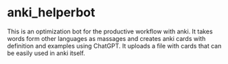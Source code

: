 # anki_helperbot
This is an optimization bot for the productive workflow with anki. It takes words form other languages as massages and creates anki cards with definition and examples using ChatGPT. It uploads a file with cards that can be easily used in anki itself.
